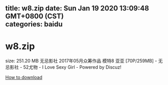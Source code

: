 
title: w8.zip
date: Sun Jan 19 2020 13:09:48 GMT+0800 (CST)    
categories: baidu
---

# w8.zip
size: 251.20 MB
 无忌影社 2017年05月众筹作品 模特8 亚亚 [70P/259MB] - 无忌影社 - 52尤物 - I Love Sexy Girl - Powered by Discuz!
 

[How to download](https://bpcam.bemobtrk.com/go/2ceec3aa-1ca2-46d6-b9ff-aaa5c184517c?jno=67)